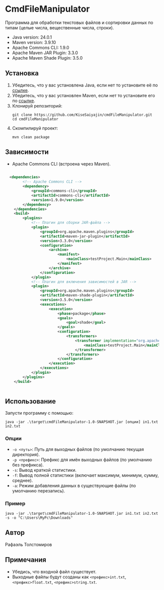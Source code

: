 # CmdFileManipulator

Программа для обработки текстовых файлов и сортировки данных по типам (целые числа, вещественные числа, строки).

- Java version: 24.0.1
- Maven version: 3.9.10
- Apache Commons CLI: 1.9.0
- Apache Maven JAR Plugin: 3.3.0
- Apache Maven Shade Plugin: 3.5.0

## Установка
1. Убедитесь, что у вас установлена Java, если нет то установите её по [ссылке](https://www.oracle.com/java/technologies/downloads/).
2. Убедитесь, что у вас установлен Maven, если нет то установите его по [ссылке](https://maven.apache.org/install.html).
3. Клонируй репозиторий:
   ```
   git clone https://github.com/KiseSaiyajin/cmdFileManipulator.git
   cd cmdFileManipulator
   ```
4. Скомпилируй проект:
   ```
   mvn clean package
   ```
## Зависимости
- Apache Commons CLI (встроена через Maven).
```xml
 
  <dependencies>
        <!-- Apache Commons CLI -->
        <dependency>
            <groupId>commons-cli</groupId>
            <artifactId>commons-cli</artifactId>
            <version>1.9.0</version>
        </dependency>
    </dependencies>
    <build>
        <plugins>
            <!-- Плагин для сборки JAR-файла -->
            <plugin>
                <groupId>org.apache.maven.plugins</groupId>
                <artifactId>maven-jar-plugin</artifactId>
                <version>3.3.0</version>
                <configuration>
                    <archive>
                        <manifest>
                            <mainClass>testProject.Main</mainClass>
                        </manifest>
                    </archive>
                </configuration>
            </plugin>
            <!-- Плагин для включения зависимостей в JAR -->
            <plugin>
                <groupId>org.apache.maven.plugins</groupId>
                <artifactId>maven-shade-plugin</artifactId>
                <version>3.5.0</version>
                <executions>
                    <execution>
                        <phase>package</phase>
                        <goals>
                            <goal>shade</goal>
                        </goals>
                        <configuration>
                            <transformers>
                                <transformer implementation="org.apache.maven.plugins.shade.resource.ManifestResourceTransformer">
                                    <mainClass>testProject.Main</mainClass>
                                </transformer>
                            </transformers>
                        </configuration>
                    </execution>
                </executions>
            </plugin>
        </plugins>
    </build>
    
```
## Использование
Запусти программу с помощью:
```
java -jar .\target\cmdFileManipulator-1.0-SNAPSHOT.jar [опции] in1.txt in2.txt
```
  ### Опции
- `-o <путь>`: Путь для выходных файлов (по умолчанию текущая директория).
- `-p <префикс>`: Префикс для имён выходных файлов (по умолчанию без префикса).
- `-s`: Вывод краткой статистики.
- `-f`: Вывод полной статистики (включает максимум, минимум, сумму, среднее).
- `-a`: Режим добавления данных в существующие файлы (по умолчанию перезапись).

### Пример
```
java -jar .\target\cmdFileManipulator-1.0-SNAPSHOT.jar in1.txt in2.txt -s -o "C:\Users\MyPc\Downloads"
```
## Автор
Рафаэль Толстомиров

## Примечания
- Убедись, что входной файл существует.
- Выходные файлы будут созданы как `<префикс>int.txt`, `<префикс>float.txt`, `<префикс>string.txt`.
